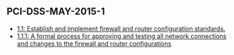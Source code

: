 ## PCI-DSS-MAY-2015-1
* [1.1: Establish and implement firewall and router configuration standards.](PCI-DSS-MAY-2015-1.1.md)
* [1.1.1: A formal process for approving and testing all network connections and changes to the firewall and router configurations](PCI-DSS-MAY-2015-1.1.1.md)

